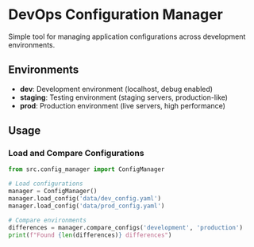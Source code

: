 # DevOps Configuration Manager

Simple tool for managing application configurations across development environments.

## Environments

- **dev**: Development environment (localhost, debug enabled)
- **staging**: Testing environment (staging servers, production-like)  
- **prod**: Production environment (live servers, high performance)

## Usage

### Load and Compare Configurations
```python
from src.config_manager import ConfigManager

# Load configurations
manager = ConfigManager()
manager.load_config('data/dev_config.yaml')
manager.load_config('data/prod_config.yaml')

# Compare environments
differences = manager.compare_configs('development', 'production')
print(f"Found {len(differences)} differences")

